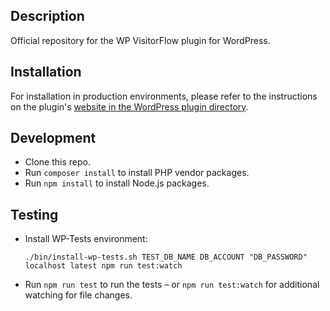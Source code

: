 ## Description

Official repository for the WP VisitorFlow plugin for WordPress.

## Installation

For installation in production environments, please refer to the instructions on the plugin's [website in the WordPress plugin directory](https://wordpress.org/plugins/wp-visitorflow/#installation).

## Development

* Clone this repo.
* Run `composer install` to install PHP vendor packages.
* Run `npm install` to install Node.js packages.

## Testing

* Install WP-Tests environment:

  `./bin/install-wp-tests.sh TEST_DB_NAME DB_ACCOUNT "DB_PASSWORD" localhost latest
npm run test:watch`
* Run `npm run test` to run the tests – or `npm run test:watch` for additional watching for file changes.


